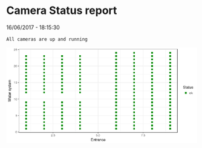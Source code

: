 Camera Status report
================
16/06/2017 - 18:15:30

    All cameras are up and running

![](camreport_files/figure-markdown_github/unnamed-chunk-2-1.png)
